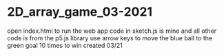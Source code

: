 # 2D_array_game_03-2021
open index.html to run the web app
code in sketch.js is mine and all other code is from the p5.js library
use arrow keys to move the blue ball to the green goal 10 times to win
created 03/21
